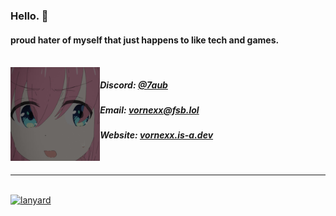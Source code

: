 <h3><b>Hello. 👋</b></h3>
<h4>proud hater of myself that just happens to like tech and games.</h4>
<br />
<img align="left" height="150" src="/bocchi.png" />

<div align="left">
  <h5> Discord: <a href='https://discord.com/users/1149438819834269856'>@7aub</a></h5>
  <h5> Email: <a href='mailto:vornexx@fsb.lol'>vornexx@fsb.lol</a></h5>
  <h5> Website: <a href='https://vornexx.is-a.dev'>vornexx.is-a.dev</a></h5>
</div>
<br />
<hr />
<a href='#'>
</a>
<br />
<a href='#'>
  <img alt='lanyard' width="380" height="190" src='https://lanyard.cnrad.dev/api/1149438819834269856' />
</a>
<br />
</ul>
